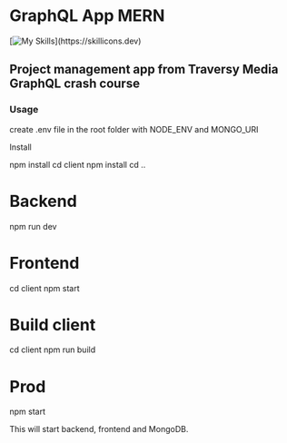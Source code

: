 # GraphQL App MERN

[![My Skills](https://skillicons.dev/icons?i=js,html,bootstrap,nodejs,react,graphql,mongodb,)](https://skillicons.dev)

## Project management app from Traversy Media GraphQL crash course

### Usage

create .env file in the root folder with NODE_ENV and MONGO_URI

Install

npm install
cd client npm install
cd ..

# Backend

npm run dev

# Frontend

cd client
npm start

# Build client

cd client
npm run build

# Prod

npm start

This will start backend, frontend and MongoDB.
